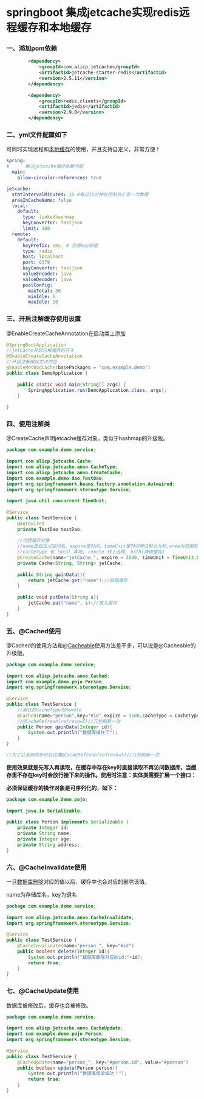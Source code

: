 # springboot 集成jetcache实现redis远程缓存和本地缓存



### 一、添加pom依赖

```XML
        <dependency>
            <groupId>com.alicp.jetcache</groupId>
            <artifactId>jetcache-starter-redis</artifactId>
            <version>2.5.11</version>
        </dependency>
 
        <dependency>
            <groupId>redis.clients</groupId>
            <artifactId>jedis</artifactId>
            <version>2.9.0</version>
        </dependency>
```

### 二、yml文件配置如下

可同时实现远程和[本地缓存](https://so.csdn.net/so/search?q=本地缓存&spm=1001.2101.3001.7020)的使用，并且支持自定义，非常方便！

```yaml
spring: 
#      解决jetcache循环依赖问题
  main:
    allow-circular-references: true

jetcache:
  statIntervalMinutes: 15 #每过15分钟在控制台汇总一次数据
  areaInCacheName: false
  local:
    default:
      type: linkedhashmap
      keyConvertor: fastjson
      limit: 100
  remote:
    default:
      keyPrefix: sms_ # 全局key前缀
      type: redis
      host: localhost
      port: 6379
      keyConvertor: fastjson
      valueEncoder: java
      valueDecoder: java
      poolConfig:
        maxTotal: 50
        minIdle: 5
        maxIdle: 20
```

### 三、开启注解缓存使用设置

@EnableCreateCacheAnnotation在启动类上添加

```java
@SpringBootApplication
//jetCache开启注解缓存的开关
@EnableCreateCacheAnnotation
//开启注解缓存方法的包
@EnableMethodCache(basePackages = "com.example.demo")
public class DemoApplication {
 
    public static void main(String[] args) {
        SpringApplication.run(DemoApplication.class, args);
    }
 
}
```

### 四、使用注解类

@CreateCache声明jetcache缓存对象，类似于hashmap的升级版。

```java
package com.example.demo.service;
 
import com.alicp.jetcache.Cache;
import com.alicp.jetcache.anno.CacheType;
import com.alicp.jetcache.anno.CreateCache;
import com.example.demo.dao.TestDao;
import org.springframework.beans.factory.annotation.Autowired;
import org.springframework.stereotype.Service;
 
import java.util.concurrent.TimeUnit;
 
@Service
public class TestService {
    @Autowired
    private TestDao testDao;
 
    //创建缓存对象
    //name是自定义空间名，expire是时间，timeUnit是时间单位默认为秒,area为范围前缀,cacheType使用远程或本地方案默认为远程
    //cacheType 有 local 本地, remote 线上远程, both(两级缓存）
    @CreateCache(name="jetCache_", expire = 3600, timeUnit = TimeUnit.SECONDS, cacheType = CacheType.LOCAL)
    private Cache<String, String> jetCache;
 
    public String gainData(){
        return jetCache.get("name");//获取缓存
    }
 
    public void putData(String s){
        jetCache.put("name", s);//放入缓存
    }
}
```

### 五、@Cached使用

@Cached的使用方法和@[Cacheable](https://so.csdn.net/so/search?q=Cacheable&spm=1001.2101.3001.7020)使用方法差不多，可以说是@Cacheable的升级版。

```java
package com.example.demo.service;
 
import com.alicp.jetcache.anno.Cached;
import com.example.demo.pojo.Person;
import org.springframework.stereotype.Service;
 
@Service
public class TestService {
    //默认的cacheType为Remote
    @Cached(name="person",key="#id",expire = 3600,cacheType = CacheType.LOCAL)
    //@CacheRefresh(refresh=5)//几秒刷新一次
    public Person gainData(Integer id){
        System.out.println("数据库操作了");
    }
}

//为了让系统同步可以设置@CacheRefresh(refresh=5)//几秒刷新一次
```

**使用效果就是先写入再读取，在缓存中存在key时直接读取不再访问数据库，当缓存里不存在key时会放行接下来的操作。使用时注意：实体类需要扩展一个接口：**

**必须保证缓存的操作对象是可序列化的，如下：**

```java
package com.example.demo.pojo;
 
import java.io.Serializable;
 
public class Person implements Serializable {
    private Integer id;
    private String name;
    private Integer age;
    private String address;
}
```

### 六、@CacheInvalidate使用

一旦[数据库删除](https://so.csdn.net/so/search?q=数据库删除&spm=1001.2101.3001.7020)对应的值以后，缓存中也会对应的删除该值。

name为存储库名，key为键名

```java
package com.example.demo.service;
 
import com.alicp.jetcache.anno.CacheInvalidate;
import org.springframework.stereotype.Service;
 
@Service
public class TestService {
    @CacheInvalidate(name="person_", key="#id")
    public boolean delete(Integer id){
        System.out.println("数据库删除对应的id:"+id);
        return true;
    }
}
```

### 七、@CacheUpdate使用

数据库被修改后，缓存也会被修改。

```java
package com.example.demo.service;
 
import com.alicp.jetcache.anno.CacheUpdate;
import com.example.demo.pojo.Person;
import org.springframework.stereotype.Service;
 
@Service
public class TestService {
    @CacheUpdate(name="person_", key="#person.id", value="#person")
    public boolean update(Person person){
        System.out.println("数据库修改成功！");
        return true;
    }
}
```





















